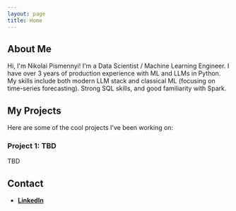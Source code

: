 ```yaml
---
layout: page
title: Home
---
```


## About Me
Hi, I'm Nikolai Pismennyi! I'm a Data Scientist / Machine Learning Engineer. I have over 3 years of production experience with ML and LLMs in Python. My skills include both modern LLM stack and classical ML (focusing on time-series forecasting). Strong SQL skills, and good familiarity with Spark.

## My Projects
Here are some of the cool projects I've been working on:

### Project 1: TBD

TBD

## Contact
- [**LinkedIn**](https://www.linkedin.com/in/nikolai-pismennyi/)
